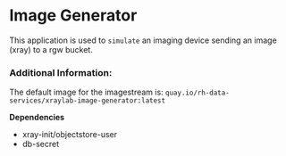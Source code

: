 # Image Generator

This application is used to `simulate` an imaging device sending an image (xray) to a rgw bucket.

### Additional Information:

The default image for the imagestream is: `quay.io/rh-data-services/xraylab-image-generator:latest`

**Dependencies**
- xray-init/objectstore-user
- db-secret